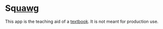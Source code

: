 # Sq[uawg](https://de.pons.com/%C3%BCbersetzung/englisch-deutsch/RSVP)

This app is the teaching aid of a [textbook](https://leanpub.com/DevWebApps). It is not meant for production use.
